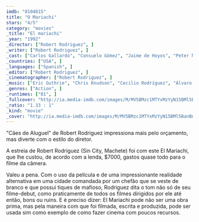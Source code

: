 ```yaml
---
imdb: "0104815"
title: "O Mariachi"
stars: "4/5"
category: "movies"
_title: "El mariachi"
_year: "1992"
_director: ["Robert Rodriguez", ]
_writer: ["Robert Rodriguez", ]
_cast: ["Carlos Gallardo", "Consuelo Gómez", "Jaime de Hoyos", "Peter Marquardt", "Reinol Martinez", "Ramiro Gómez", "Jesús López", "Luis Baró", "Oscar Fabila", ]
_countries: ["USA", ]
_languages: ["Spanish", ]
_editor: ["Robert Rodriguez", ]
_cinematographer: ["Robert Rodriguez", ]
_music: ["Eric Guthrie", "Chris Knudson", "Cecilio Rodríguez", "Álvaro Rodríguez", "Mark Trujillo", ]
_genres: ["Action", ]
_runtimes: ["81", ]
_fullcover: "http://ia.media-imdb.com/images/M/MV5BMzc1MTYxMzYyN15BMl5BanBnXkFtZTcwOTMwOTM4OA@@.jpg"
_ratio: "1.33 : 1"
_kind: "movie"
_cover: "http://ia.media-imdb.com/images/M/MV5BMzc1MTYxMzYyN15BMl5BanBnXkFtZTcwOTMwOTM4OA@@._V1._SX93_SY140_.jpg"
---
```

"Cães de Aluguel" de Robert Rodriguez impressiona mais pelo orçamento, mas diverte com o estilo do diretor.

A estreia de Robert Rodriguez (Sin City, Machete) foi com este El Mariachi, que lhe custou, de acordo com a lenda, $7000, gastos quase todo para o filme da câmera.

Valeu a pena. Com o uso da película e de uma impressionante realidade alternativa em uma cidade comandada por um chefão que se veste de branco e que possui tiques de mafioso, Rodriguez dita o tom não só de seu filme-debut, como praticamente de todos os filmes dirigidos por ele até então, bons ou ruins. E é preciso dizer: El Mariachi pode não ser uma obra prima, mas pela maneira com que foi filmada, escrita e produzida, pode ser usada sim como exemplo de como fazer cinema com poucos recursos.

